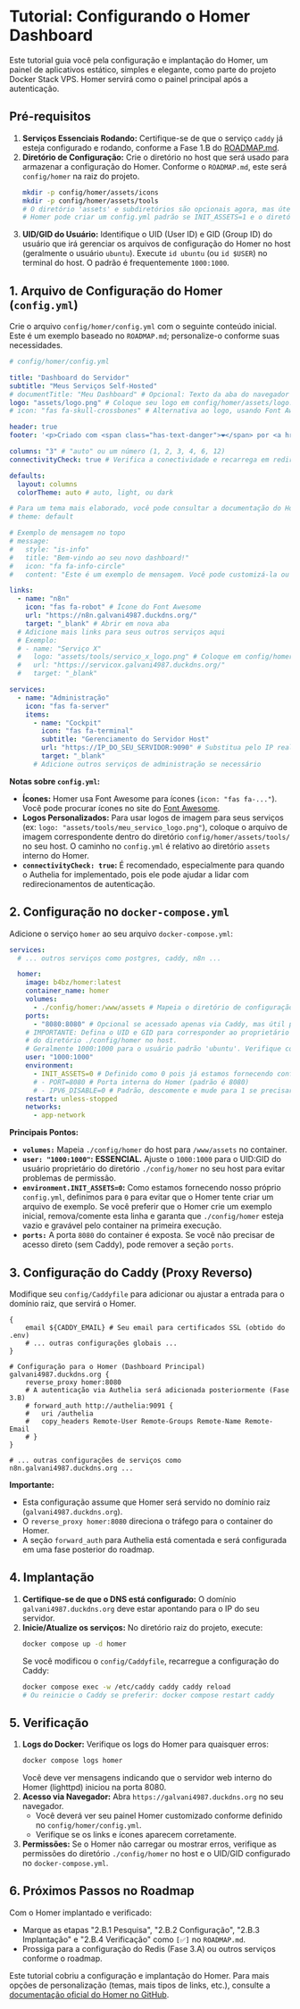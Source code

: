 # Tutorial: Configurando o Homer Dashboard

Este tutorial guia você pela configuração e implantação do Homer, um painel de aplicativos estático, simples e elegante, como parte do projeto Docker Stack VPS. Homer servirá como o painel principal após a autenticação.

## Pré-requisitos

1.  **Serviços Essenciais Rodando:** Certifique-se de que o serviço `caddy` já esteja configurado e rodando, conforme a Fase 1.B do [ROADMAP.md](../../ROADMAP.md).
2.  **Diretório de Configuração:** Crie o diretório no host que será usado para armazenar a configuração do Homer. Conforme o `ROADMAP.md`, este será `config/homer` na raiz do projeto.
    ```bash
    mkdir -p config/homer/assets/icons
    mkdir -p config/homer/assets/tools
    # O diretório 'assets' e subdiretórios são opcionais agora, mas úteis para ícones/logos personalizados.
    # Homer pode criar um config.yml padrão se INIT_ASSETS=1 e o diretório principal for gravável.
    ```
3.  **UID/GID do Usuário:** Identifique o UID (User ID) e GID (Group ID) do usuário que irá gerenciar os arquivos de configuração do Homer no host (geralmente o usuário `ubuntu`). Execute `id ubuntu` (ou `id $USER`) no terminal do host. O padrão é frequentemente `1000:1000`.

## 1. Arquivo de Configuração do Homer (`config.yml`)

Crie o arquivo `config/homer/config.yml` com o seguinte conteúdo inicial. Este é um exemplo baseado no `ROADMAP.md`; personalize-o conforme suas necessidades.

```yaml
# config/homer/config.yml

title: "Dashboard do Servidor"
subtitle: "Meus Serviços Self-Hosted"
# documentTitle: "Meu Dashboard" # Opcional: Texto da aba do navegador
logo: "assets/logo.png" # Coloque seu logo em config/homer/assets/logo.png (ex: 72x72)
# icon: "fas fa-skull-crossbones" # Alternativa ao logo, usando Font Awesome

header: true
footer: '<p>Criado com <span class="has-text-danger">❤️</span> por <a href="https://github.com/bastienwirtz/homer" target="_blank" rel="noopener noreferrer">Homer</a> e customizado por mim!</p>'

columns: "3" # "auto" ou um número (1, 2, 3, 4, 6, 12)
connectivityCheck: true # Verifica a conectividade e recarrega em redirecionamentos (útil com Authelia)

defaults:
  layout: columns
  colorTheme: auto # auto, light, ou dark

# Para um tema mais elaborado, você pode consultar a documentação do Homer.
# theme: default

# Exemplo de mensagem no topo
# message:
#   style: "is-info"
#   title: "Bem-vindo ao seu novo dashboard!"
#   icon: "fa fa-info-circle"
#   content: "Este é um exemplo de mensagem. Você pode customizá-la ou removê-la."

links:
  - name: "n8n"
    icon: "fas fa-robot" # Ícone do Font Awesome
    url: "https://n8n.galvani4987.duckdns.org/"
    target: "_blank" # Abrir em nova aba
  # Adicione mais links para seus outros serviços aqui
  # Exemplo:
  # - name: "Serviço X"
  #   logo: "assets/tools/servico_x_logo.png" # Coloque em config/homer/assets/tools/
  #   url: "https://servicox.galvani4987.duckdns.org/"
  #   target: "_blank"

services:
  - name: "Administração"
    icon: "fas fa-server"
    items:
      - name: "Cockpit"
        icon: "fas fa-terminal"
        subtitle: "Gerenciamento do Servidor Host"
        url: "https://IP_DO_SEU_SERVIDOR:9090" # Substitua pelo IP real
        target: "_blank"
      # Adicione outros serviços de administração se necessário
```

**Notas sobre `config.yml`:**
*   **Ícones:** Homer usa Font Awesome para ícones (`icon: "fas fa-..."`). Você pode procurar ícones no site do [Font Awesome](https://fontawesome.com/search?m=free).
*   **Logos Personalizados:** Para usar logos de imagem para seus serviços (ex: `logo: "assets/tools/meu_servico_logo.png"`), coloque o arquivo de imagem correspondente dentro do diretório `config/homer/assets/tools/` no seu host. O caminho no `config.yml` é relativo ao diretório `assets` interno do Homer.
*   **`connectivityCheck: true`:** É recomendado, especialmente para quando o Authelia for implementado, pois ele pode ajudar a lidar com redirecionamentos de autenticação.

## 2. Configuração no `docker-compose.yml`

Adicione o serviço `homer` ao seu arquivo `docker-compose.yml`:

```yaml
services:
  # ... outros serviços como postgres, caddy, n8n ...

  homer:
    image: b4bz/homer:latest
    container_name: homer
    volumes:
      - ./config/homer:/www/assets # Mapeia o diretório de configuração do host
    ports:
      - "8080:8080" # Opcional se acessado apenas via Caddy, mas útil para setup/debug
    # IMPORTANTE: Defina o UID e GID para corresponder ao proprietário
    # do diretório ./config/homer no host.
    # Geralmente 1000:1000 para o usuário padrão 'ubuntu'. Verifique com 'id ubuntu'.
    user: "1000:1000"
    environment:
      - INIT_ASSETS=0 # Definido como 0 pois já estamos fornecendo config.yml
      # - PORT=8080 # Porta interna do Homer (padrão é 8080)
      # - IPV6_DISABLE=0 # Padrão, descomente e mude para 1 se precisar desabilitar IPv6
    restart: unless-stopped
    networks:
      - app-network
```

**Principais Pontos:**
*   **`volumes:`** Mapeia `./config/homer` do host para `/www/assets` no container.
*   **`user: "1000:1000"`:** **ESSENCIAL.** Ajuste o `1000:1000` para o UID:GID do usuário proprietário do diretório `./config/homer` no seu host para evitar problemas de permissão.
*   **`environment.INIT_ASSETS=0`:** Como estamos fornecendo nosso próprio `config.yml`, definimos para `0` para evitar que o Homer tente criar um arquivo de exemplo. Se você preferir que o Homer crie um exemplo inicial, remova/comente esta linha e garanta que `./config/homer` esteja vazio e gravável pelo container na primeira execução.
*   **`ports:`** A porta `8080` do container é exposta. Se você não precisar de acesso direto (sem Caddy), pode remover a seção `ports`.

## 3. Configuração do Caddy (Proxy Reverso)

Modifique seu `config/Caddyfile` para adicionar ou ajustar a entrada para o domínio raiz, que servirá o Homer.

```caddy
{
    email ${CADDY_EMAIL} # Seu email para certificados SSL (obtido do .env)
    # ... outras configurações globais ...
}

# Configuração para o Homer (Dashboard Principal)
galvani4987.duckdns.org {
    reverse_proxy homer:8080
    # A autenticação via Authelia será adicionada posteriormente (Fase 3.B)
    # forward_auth http://authelia:9091 {
    #   uri /authelia
    #   copy_headers Remote-User Remote-Groups Remote-Name Remote-Email
    # }
}

# ... outras configurações de serviços como n8n.galvani4987.duckdns.org ...
```

**Importante:**
*   Esta configuração assume que Homer será servido no domínio raiz (`galvani4987.duckdns.org`).
*   O `reverse_proxy homer:8080` direciona o tráfego para o container do Homer.
*   A seção `forward_auth` para Authelia está comentada e será configurada em uma fase posterior do roadmap.

## 4. Implantação

1.  **Certifique-se de que o DNS está configurado:** O domínio `galvani4987.duckdns.org` deve estar apontando para o IP do seu servidor.
2.  **Inicie/Atualize os serviços:**
    No diretório raiz do projeto, execute:
    ```bash
    docker compose up -d homer
    ```
    Se você modificou o `config/Caddyfile`, recarregue a configuração do Caddy:
    ```bash
    docker compose exec -w /etc/caddy caddy caddy reload
    # Ou reinicie o Caddy se preferir: docker compose restart caddy
    ```

## 5. Verificação

1.  **Logs do Docker:** Verifique os logs do Homer para quaisquer erros:
    ```bash
    docker compose logs homer
    ```
    Você deve ver mensagens indicando que o servidor web interno do Homer (lighttpd) iniciou na porta 8080.
2.  **Acesso via Navegador:** Abra `https://galvani4987.duckdns.org` no seu navegador.
    *   Você deverá ver seu painel Homer customizado conforme definido no `config/homer/config.yml`.
    *   Verifique se os links e ícones aparecem corretamente.
3.  **Permissões:** Se o Homer não carregar ou mostrar erros, verifique as permissões do diretório `./config/homer` no host e o UID/GID configurado no `docker-compose.yml`.

## 6. Próximos Passos no Roadmap

Com o Homer implantado e verificado:
*   Marque as etapas "2.B.1 Pesquisa", "2.B.2 Configuração", "2.B.3 Implantação" e "2.B.4 Verificação" como `[✅]` no `ROADMAP.md`.
*   Prossiga para a configuração do Redis (Fase 3.A) ou outros serviços conforme o roadmap.

Este tutorial cobriu a configuração e implantação do Homer. Para mais opções de personalização (temas, mais tipos de links, etc.), consulte a [documentação oficial do Homer no GitHub](https://github.com/bastienwirtz/homer).
```
